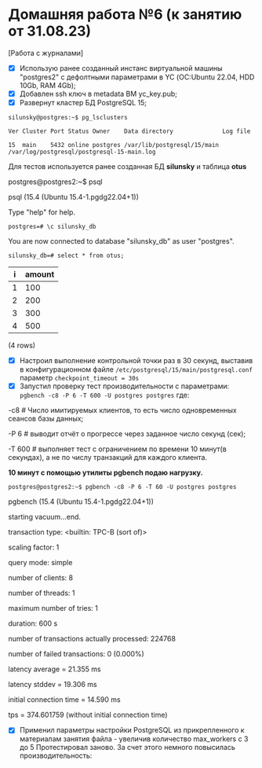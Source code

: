 # Домашняя работа №6 (к занятию от 31.08.23)
[Работа с журналами]

- [x] Использую ранее созданный инстанс виртуальной машины "postgres2" с дефолтными параметрами в YC (ОС:Ubuntu 22.04, HDD 10Gb, RAM 4Gb);
- [x] Добавлен ssh ключ в metadata ВМ yc_key.pub;
- [x] Развернут кластер БД PostgreSQL 15;

`silunsky@postgres:~$ pg_lsclusters`

`Ver Cluster Port Status Owner    Data directory              Log file`

`15  main    5432 online postgres /var/lib/postgresql/15/main /var/log/postgresql/postgresql-15-main.log`

Для тестов используется ранее созданная БД **silunsky** и таблица **otus**

postgres@postgres2:~$ psql 

psql (15.4 (Ubuntu 15.4-1.pgdg22.04+1))

Type "help" for help.

`postgres=# \c silunsky_db `

You are now connected to database "silunsky_db" as user "postgres".

`silunsky_db=# select * from otus;`

| i | amount | 
|---|--------|
| 1 |    100 |
| 2 |    200 |
| 3 |    300 |
| 4 |    500 |
(4 rows)

- [x] Настроил выполнение контрольной точки раз в 30 секунд, выставив в конфигурационном файле `/etc/postgresql/15/main/postgresql.conf` параметр `checkpoint_timeout = 30s`
- [x] Запустил проверку тест производительности с параметрами: `pgbench -c8 -P 6 -T 600 -U postgres postgres` 
где:

-c8 # Число имитируемых клиентов, то есть число одновременных сеансов базы данных;

-P 6 # выводит отчёт о прогрессе через заданное число секунд (сек);

-T 600 # выполняет тест с ограничением по времени 10 минут(в секундах), а не по числу транзакций для каждого клиента. 

**10 минут c помощью утилиты pgbench подаю нагрузку.**

`postgres@postgres2:~$ pgbench -c8 -P 6 -T 60 -U postgres postgres`

pgbench (15.4 (Ubuntu 15.4-1.pgdg22.04+1))

starting vacuum...end.

transaction type: <builtin: TPC-B (sort of)>

scaling factor: 1

query mode: simple

number of clients: 8

number of threads: 1

maximum number of tries: 1

duration: 600 s

number of transactions actually processed: 224768

number of failed transactions: 0 (0.000%)

latency average = 21.355 ms

latency stddev = 19.306 ms

initial connection time = 14.590 ms

tps = 374.601759 (without initial connection time)



- [x] Применил параметры настройки PostgreSQL из прикрепленного к материалам занятия файла - увеличив количество max_workers с 3 до 5
Протестировал заново. За счет этого немного повысилась производительность:
